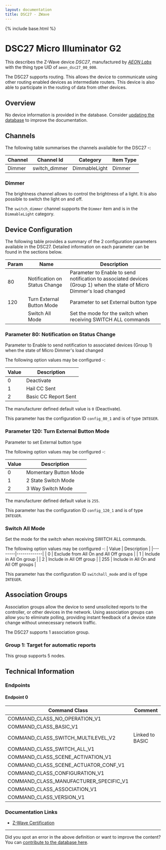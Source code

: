 ```yaml
---
layout: documentation
title: DSC27 - ZWave
---
```


{% include base.html %}

# DSC27 Micro Illuminator G2
This describes the Z-Wave device *DSC27*, manufactured by *[AEON Labs](http://aeotec.com/)* with the thing type UID of ```aeon_dsc27_00_000```.

The DSC27 supports routing. This allows the device to communicate using other routing enabled devices as intermediate routers.  This device is also able to participate in the routing of data from other devices.

## Overview

No device information is provided in the database. Consider [updating the database](http://www.cd-jackson.com/index.php/zwave/zwave-device-database/zwave-device-list/devicesummary/80) to improve the documentation.

## Channels

The following table summarises the channels available for the DSC27 -:

| Channel | Channel Id | Category | Item Type |
|---------|------------|----------|-----------|
| Dimmer | switch_dimmer | DimmableLight | Dimmer | 

### Dimmer

The brightness channel allows to control the brightness of a light.
            It is also possible to switch the light on and off.

The ```switch_dimmer``` channel supports the ```Dimmer``` item and is in the ```DimmableLight``` category.



## Device Configuration

The following table provides a summary of the 2 configuration parameters available in the DSC27.
Detailed information on each parameter can be found in the sections below.

| Param | Name  | Description |
|-------|-------|-------------|
| 80 | Notification on Status Change | Parameter to Enable to send notification to associated devices (Group 1) when the state of Micro Dimmer's load changed |
| 120 | Turn External Button Mode | Parameter to set External button type |
|  | Switch All Mode | Set the mode for the switch when receiving SWITCH ALL commands |

### Parameter 80: Notification on Status Change

Parameter to Enable to send notification to associated devices (Group 1) when the state of Micro Dimmer's load changed

The following option values may be configured -:

| Value  | Description |
|--------|-------------|
| 0 | Deactivate |
| 1 | Hail CC Sent |
| 2 | Basic CC Report Sent |

The manufacturer defined default value is ```0``` (Deactivate).

This parameter has the configuration ID ```config_80_1``` and is of type ```INTEGER```.


### Parameter 120: Turn External Button Mode

Parameter to set External button type

The following option values may be configured -:

| Value  | Description |
|--------|-------------|
| 0 | Momentary Button Mode |
| 1 | 2 State Switch Mode |
| 2 | 3 Way Switch Mode |

The manufacturer defined default value is ```255```.

This parameter has the configuration ID ```config_120_1``` and is of type ```INTEGER```.

### Switch All Mode

Set the mode for the switch when receiving SWITCH ALL commands.

The following option values may be configured -:
| Value  | Description |
|--------|-------------|
| 0 | Exclude from All On and All Off groups |
| 1 | Include in All On group |
| 2 | Include in All Off group |
| 255 | Include in All On and All Off groups |

This parameter has the configuration ID ```switchall_mode``` and is of type ```INTEGER```.


## Association Groups

Association groups allow the device to send unsolicited reports to the controller, or other devices in the network. Using association groups can allow you to eliminate polling, providing instant feedback of a device state change without unnecessary network traffic.

The DSC27 supports 1 association group.

### Group 1: Target for automatic reports

This group supports 5 nodes.

## Technical Information

### Endpoints

#### Endpoint 0

| Command Class | Comment |
|---------------|---------|
| COMMAND_CLASS_NO_OPERATION_V1| |
| COMMAND_CLASS_BASIC_V1| |
| COMMAND_CLASS_SWITCH_MULTILEVEL_V2| Linked to BASIC|
| COMMAND_CLASS_SWITCH_ALL_V1| |
| COMMAND_CLASS_SCENE_ACTIVATION_V1| |
| COMMAND_CLASS_SCENE_ACTUATOR_CONF_V1| |
| COMMAND_CLASS_CONFIGURATION_V1| |
| COMMAND_CLASS_MANUFACTURER_SPECIFIC_V1| |
| COMMAND_CLASS_ASSOCIATION_V1| |
| COMMAND_CLASS_VERSION_V1| |

### Documentation Links

* [Z-Wave Certification](https://www.cd-jackson.com/zwave_device_uploads/80/ZC08-12090004.pdf)

---

Did you spot an error in the above definition or want to improve the content?
You can [contribute to the database here](http://www.cd-jackson.com/index.php/zwave/zwave-device-database/zwave-device-list/devicesummary/80).
